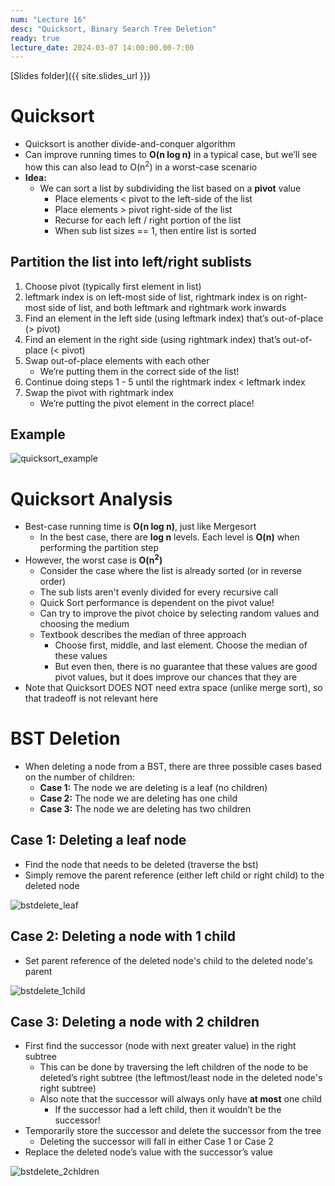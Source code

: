 ```yaml
---
num: "Lecture 16"
desc: "Quicksort, Binary Search Tree Deletion"
ready: true
lecture_date: 2024-03-07 14:00:00.00-7:00
---
```


[Slides folder]({{ site.slides_url }})

# Quicksort
* Quicksort is another divide-and-conquer algorithm
* Can improve running times to **O(n log n)** in a typical case, but we’ll see how this can also lead to O(n<sup>2</sup>) in a worst-case scenario
* **Idea:**
  * We can sort a list by subdividing the list based on a **pivot** value
  	* Place elements < pivot to the left-side of the list
  	* Place elements > pivot right-side of the list
  	* Recurse for each left / right portion of the list
  	* When sub list sizes == 1, then entire list is sorted

## Partition the list into left/right sublists
1. Choose pivot (typically first element in list)
2. leftmark index is on left-most side of list, rightmark index is on right-most side of list, and both leftmark and rightmark work inwards
3. Find an element in the left side (using leftmark index) that’s out-of-place (> pivot)
4. Find an element in the right side (using rightmark index) that’s out-of-place (< pivot)
5. Swap out-of-place elements with each other
	* We’re putting them in the correct side of the list!
6. Continue doing steps 1 - 5 until the rightmark index < leftmark index
7. Swap the pivot with rightmark index
	* We’re putting the pivot element in the correct place!

## Example

![quicksort_example](https://github.com/ucsb-cs9/w24/assets/122947907/a34c0f83-0adf-4743-a4b5-8b6d763d2f6b)

# Quicksort Analysis

* Best-case running time is **O(n log n)**, just like Mergesort
	* In the best case, there are **log n** levels. Each level is **O(n)** when performing the partition step
* However, the worst case is **O(n<sup>2</sup>)**
	* Consider the case where the list is already sorted (or in reverse order)
	* The sub lists aren't evenly divided for every recursive call
	* Quick Sort performance is dependent on the pivot value!
	* Can try to improve the pivot choice by selecting random values and choosing the medium
	* Textbook describes the median of three approach
		* Choose first, middle, and last element. Choose the median of these values
		* But even then, there is no guarantee that these values are good pivot values, but it does improve our chances that they are
* Note that Quicksort DOES NOT need extra space (unlike merge sort), so that tradeoff is not relevant here

# BST Deletion

* When deleting a node from a BST, there are three possible cases based on the number of children:
    * **Case 1:** The node we are deleting is a leaf (no children)
    * **Case 2:** The node we are deleting has one child
    * **Case 3:** The node we are deleting has two children

## Case 1: Deleting a leaf node
* Find the node that needs to be deleted (traverse the bst)
* Simply remove the parent reference (either left child or right child) to the deleted node

![bstdelete_leaf](https://github.com/ucsb-cs9/w24/assets/122947907/535ff822-1aa4-4bee-9c29-62cd6bfac31a)

## Case 2: Deleting a node with 1 child
* Set parent reference of the deleted node's child to the deleted node's parent

![bstdelete_1child](https://github.com/ucsb-cs9/w24/assets/122947907/dfc8f923-4378-403b-b8cf-86014e181d90)



## Case 3: Deleting a node with 2 children
* First find the successor (node with next greater value) in the right subtree
	* This can be done by traversing the left children of the node to be deleted’s right subtree (the leftmost/least node in the deleted node's right subtree)
	* Also note that the successor will always only have **at most** one child
		* If the successor had a left child, then it wouldn’t be the successor!
* Temporarily store the successor and delete the successor from the tree
	* Deleting the successor will fall in either Case 1 or Case 2
* Replace the deleted node’s value with the successor’s value

![bstdelete_2chldren](https://github.com/ucsb-cs9/w24/assets/122947907/3e1e9726-2a7f-4750-868c-5a836ff7759a)

